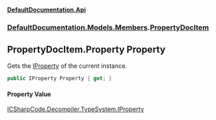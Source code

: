 #### [DefaultDocumentation.Api](index.md 'index')
### [DefaultDocumentation.Models.Members](index.md#DefaultDocumentation.Models.Members 'DefaultDocumentation.Models.Members').[PropertyDocItem](PropertyDocItem.md 'DefaultDocumentation.Models.Members.PropertyDocItem')

## PropertyDocItem.Property Property

Gets the [IProperty](https_//github.com/icsharpcode/ILSpy 'ICSharpCode.Decompiler.TypeSystem.IProperty') of the current instance.

```csharp
public IProperty Property { get; }
```

#### Property Value
[ICSharpCode.Decompiler.TypeSystem.IProperty](https_//docs.microsoft.com/en-us/dotnet/api/ICSharpCode.Decompiler.TypeSystem.IProperty 'ICSharpCode.Decompiler.TypeSystem.IProperty')